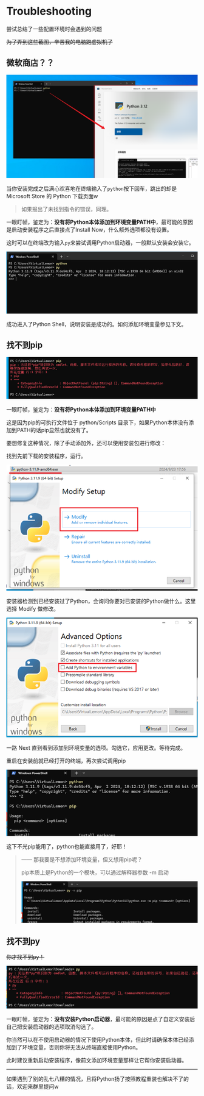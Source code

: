 # Troubleshooting

尝试总结了一些配置环境时会遇到的问题

~~为了弄到这些截图，辛苦我的电脑跑虚拟机了~~

## 微软商店？？

![Microsoft Store Popup](./static/ts_mss_popup.png)

当你安装完成之后满心欢喜地在终端输入了`python`按下回车，跳出的却是 Microsoft Store 的 Python 下载页面w

> 如果报出了未找到指令的错误，同理。

一眼盯帧，鉴定为：**没有将Python本体添加到环境变量PATH中**，最可能的原因是启动安装程序之后直接点了Install Now，什么额外选项都没有设置。

这时可以在终端改为输入`py`来尝试调用Python启动器，一般默认安装会安装它。

![Microsoft Store Popup Check](./static/ts_mss_popup_check.png)

成功进入了Python Shell，说明安装是成功的。如何添加环境变量参见下文。

## 找不到pip

![PIP not Found](./static/pip_not_found.png)

一眼盯帧，鉴定为：**没有将Python本体添加到环境变量PATH中**

这是因为pip的可执行文件位于 python/Scripts 目录下，如果Python本体没有添加到PATH的话pip显然也就没有了。

要想修复这种情况，除了手动添加外，还可以使用安装包进行修改：

找到先前下载的安装程序，运行。

![Run Installer again](./static/pip_not_found_solution_1.png)

安装器检测到已经安装过了Python，会询问你要对已安装的Python做什么。这里选择 Modify 做修改。

![Add to env vars](./static/pip_not_found_solution_2.png)

一路 Next 直到看到添加到环境变量的选项。勾选它，应用更改。等待完成。

重启在安装前就已经打开的终端，再次尝试调用pip

![PIP OK](./static/pip_not_found_solved.png)

这下不光pip能用了，python也能直接用了，好耶！

> —— 那我要是不想添加环境变量，但又想用pip呢？
>
> pip本质上是Python的一个模块，可以通过解释器参数 -m 启动
>
> ![PIP without env vars](./static/pip_without_env_vars.png)

## 找不到py

~~你才找不到py！~~

![PyLauncher not found](./static/pylauncher_not_found.png)

一眼盯帧，鉴定为：**没有安装Python启动器**，最可能的原因是点了自定义安装后自己把安装启动器的选项取消勾选了。

你当然可以在不使用启动器的情况下使用Python本体，但此时请确保本体已经添加到了环境变量，否则你将无法从终端直接使用Python。

此时建议重新启动安装程序，像前文添加环境变量那样让它帮你安装启动器。

---

如果遇到了别的乱七八糟的情况，且将Python扬了按照教程重装也解决不了的话，欢迎来群里提问w
